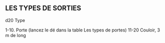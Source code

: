 ## LES TYPES DE SORTIES


d20 Type

1-10. Porte (lancez le dé dans la table Les types de portes)
11-20 Couloir, 3 m de long
